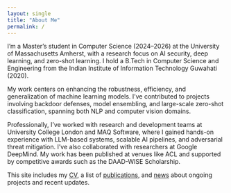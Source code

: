 ```yaml
---
layout: single
title: "About Me"
permalink: /
---
```


I’m a Master’s student in Computer Science (2024–2026) at the University of Massachusetts Amherst, with a research focus on AI security, deep learning, and zero-shot learning. I hold a B.Tech in Computer Science and Engineering from the Indian Institute of Information Technology Guwahati (2020).

My work centers on enhancing the robustness, efficiency, and generalization of machine learning models. I’ve contributed to projects involving backdoor defenses, model ensembling, and large-scale zero-shot classification, spanning both NLP and computer vision domains.

Professionally, I’ve worked with research and development teams at University College London and MAQ Software, where I gained hands-on experience with LLM-based systems, scalable AI pipelines, and adversarial threat mitigation. I’ve also collaborated with researchers at Google DeepMind. My work has been published at venues like ACL and supported by competitive awards such as the DAAD-WISE Scholarship.

This site includes my [CV](/assets/files/CV.pdf), a list of [publications](/publications), and [news](/news) about ongoing projects and recent updates.
